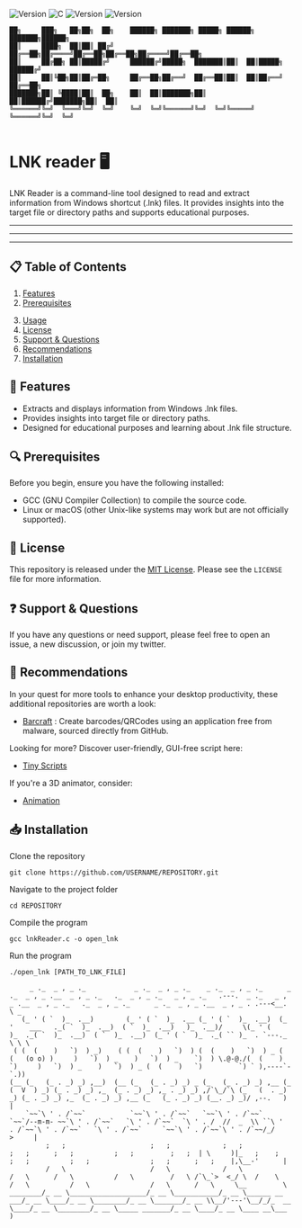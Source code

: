 ![Version](https://img.shields.io/badge/PRE_ALPHA-red) ![C](https://img.shields.io/badge/C-GCC-purple)
![Version](https://img.shields.io/badge/LINUX-yellow) ![Version](https://img.shields.io/badge/APPLE-black) 
```
██╗     ███╗   ██╗██╗  ██╗    ██████╗ ███████╗ █████╗ ██████╗ ███████╗██████╗ 
██║     ████╗  ██║██║ ██╔╝    ██╔══██╗██╔════╝██╔══██╗██╔══██╗██╔════╝██╔══██╗
██║     ██╔██╗ ██║█████╔╝     ██████╔╝█████╗  ███████║██║  ██║█████╗  ██████╔╝
██║     ██║╚██╗██║██╔═██╗     ██╔══██╗██╔══╝  ██╔══██║██║  ██║██╔══╝  ██╔══██╗
███████╗██║ ╚████║██║  ██╗    ██║  ██║███████╗██║  ██║██████╔╝███████╗██║  ██║
╚══════╝╚═╝  ╚═══╝╚═╝  ╚═╝    ╚═╝  ╚═╝╚══════╝╚═╝  ╚═╝╚═════╝ ╚══════╝╚═╝  ╚═╝
                                                                              
```


#  LNK reader 🖥️

LNK Reader is a command-line tool designed to read and extract information from Windows shortcut (.lnk) files. It provides insights into the target file or directory paths and supports educational purposes.


---
---
---

## 📋 Table of Contents

1. [Features](#-features)
2. [Prerequisites](#-prerequisites)
<!-- 3. [to do](#-todo) -->
3. [Usage](#-usage)
4. [License](#-license)
5. [Support & Questions](#-support--questions)
6. [Recommendations](#-recommendations)
7. [Installation](#-installation)

## 🌟 Features

- Extracts and displays information from Windows .lnk files.
- Provides insights into target file or directory paths.
- Designed for educational purposes and learning about .lnk file structure.



## 🔍 Prerequisites

Before you begin, ensure you have the following installed:

- GCC (GNU Compiler Collection) to compile the source code.
- Linux or macOS (other Unix-like systems may work but are not officially supported).


<!--
## 🛠️ TODO

1.
2.
-->

## 📜 License

This repository is released under the [MIT License](LICENSE). Please see the `LICENSE` file for more information.


## ❓ Support & Questions

If you have any questions or need support, please feel free to open an issue, a new discussion, or join my twitter.


## 💎 Recommendations  

In your quest for more tools to enhance your desktop productivity, these additional repositories are worth a look:

- [Barcraft](https://github.com/SECRET-GUEST/barcraft) : Create barcodes/QRCodes using an application free from malware, sourced directly from GitHub.

Looking for more? Discover user-friendly, GUI-free script here: 
- [Tiny Scripts](https://github.com/SECRET-GUEST/tiny-scripts)

If you're a 3D animator, consider:
- [Animation](https://github.com/SECRET-GUEST/animation)



## 📥 Installation


Clone the repository
```
git clone https://github.com/USERNAME/REPOSITORY.git
```
Navigate to the project folder
```
cd REPOSITORY
```
Compile the program
```
gcc lnkReader.c -o open_lnk
```
Run the program
```
./open_lnk [PATH_TO_LNK_FILE]
```

```
     _ ._  _ , _ ._            _ ._  _ , _ ._    _ ._  _ , _ ._      _ ._  _ , _ .__  _ , _ ._   ._  _ , _ ._   _ , _ ._   .---.  _ ._   _ , _ .__  _ , _ ._   ._  _ , _ ._      _ ._  _ , _ .__  _ , _ . .---<__. \ _
   (_ ' ( `  )_  .__)        (_ ' ( `  )_  .__ (_ ' ( `  )_  .__)  (_ '    ___   ._( `  )_  .__)  ( `  )_  .__)   )_  .__)/     \(_ ' (    )_  ._( `  )_  .__)  ( `  )_  .__)  (_ ' ( `  )_  ._( `` )_  . `---._  \ \ \
 ( (  (    )   `)  ) _)    ( (  (    )   `)  ) (  (    )   `)  ) _ (  (   (o o) )     )   `)  ) _    )   `)  ) _    `)  ) \.@-@./(  (    )   `)     )   `)  ) _    )   `)  ) _ (  (    )   `)         `) ` ),----`- `.))  
(__ (_   (_ . _) _) ,__)  (__ (_   (_ . _) _) _ (_   (_ . _) _) ,__ (_   (  V  ) _) (_ . _) _) ,_  (_ . _) _) ,_ . _) _) ,/`\_/`\ (_   (  . _) _) (_ . _) _) ,_  (_ . _) _) ,__ (_   (_ . _) _) (__. _) _)/ ,--.   )  |
    `~~`\ ' . /`~~`           `~~`\ ' . /`~~`   `~~`\ ' . /`~~`     `~~`/--m-m- ~~`\ ' . /`~~`   `\ ' . /`~~`  `\ ' . /  //  _  \\ ``\ '  . /`~~`\ ' . /`~~`   `\ ' . /`~~`     `~~`\ ' . /`~~`\ ' . /`~~/_/    >     |
         ;   ;                     ;   ;             ;   ;               ;   ;      ;   ;          ;   ;         ;   ;  | \     )|_   ;    ;      ;   ;          ;   ;               ;   ;      ;   ;    |,\__-'      |
         /   \                     /   \             /   \               /   \      /   \          /   \         /   \ /`\_`>  <_/ \  /    \      /   \          /   \               /   \      /   \     \__         \
________/_ __ \___________________/_ __ \___________/_ __ \______ __ ___/_ __ \____/_ __ \________/_ __ \_______/_ __ \\__/'---'\__/_/_  __ \____/_ __ \________/_ __ \_____ _______/_ __ \____/_ __ \____ __\___      )
```
